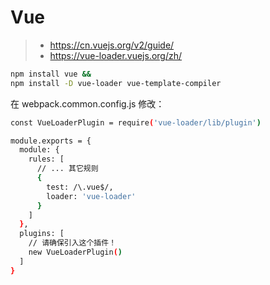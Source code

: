 # Vue

> - https://cn.vuejs.org/v2/guide/
> - https://vue-loader.vuejs.org/zh/

```bash
npm install vue &&
npm install -D vue-loader vue-template-compiler
```

在 webpack.common.config.js 修改：

```bash
const VueLoaderPlugin = require('vue-loader/lib/plugin')

module.exports = {
  module: {
    rules: [
      // ... 其它规则
      {
        test: /\.vue$/,
        loader: 'vue-loader'
      }
    ]
  },
  plugins: [
    // 请确保引入这个插件！
    new VueLoaderPlugin()
  ]
}
```
